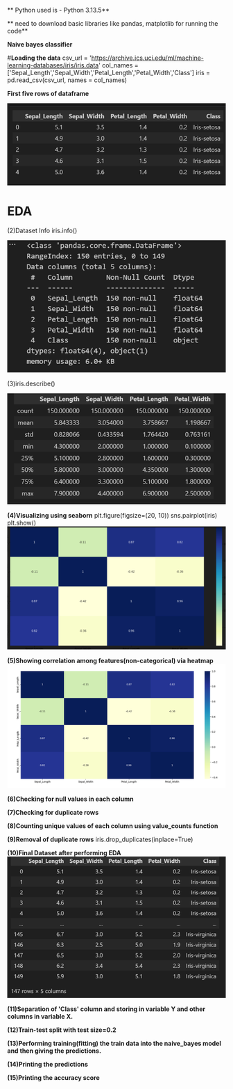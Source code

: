 ** Python used is - Python 3.13.5**


** need to download basic libraries like pandas, matplotlib for running the code**

 **Naive bayes classifier**

#**Loading the data**
csv_url = 'https://archive.ics.uci.edu/ml/machine-learning-databases/iris/iris.data'
col_names = ['Sepal_Length','Sepal_Width','Petal_Length','Petal_Width','Class']
iris =  pd.read_csv(csv_url, names = col_names)


**First five rows of dataframe**

![First five rows of dataframe](image-1.png)


# **EDA**

(2)Dataset Info
iris.info()


![information of dataset](image-2.png)



(3)iris.describe()


![alt text](image-4.png)

**(4)Visualizing using seaborn**
plt.figure(figsize=(20, 10))
sns.pairplot(iris)
plt.show()
![alt text](image-5.png)

**(5)Showing correlation among features(non-categorical) via heatmap**
![alt text](image-7.png)

**(6)Checking for null values in each column**

**(7)Checking for duplicate rows**

**(8)Counting unique values of each column using value_counts function**

**(9)Removal of duplicate rows**
iris.drop_duplicates(inplace=True)

**(10)Final Dataset after performing EDA**
![alt text](image-6.png)

**(11)Separation of 'Class' column and storing in variable Y and other columns in variable X.**

**(12)Train-test split with test size=0.2**

**(13)Performing training(fitting) the train data into the naive_bayes model and then giving the predictions.**


**(14)Printing the predictions**

**(15)Printing the accuracy score**







